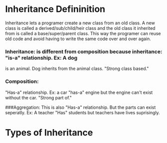 # Inheritance Defininition
Inheritance lets a programer create a new class from an old class. A new class is called
a derived/sub/child/heir class and the old class it inherited from is called
a base/super/parent class. This way the programer can reuse old code and avoid having to 
write the same code over and over again.

### Inheritance: is different from composition because inheritance: "is-a" relationship. Ex: A dog
is an animal. Dog inherits from the animal class. "Strong class based." 

### Composition: 
"Has-a" relationship. Ex:
a car "has-a" engine but the engine can't exist without the car. "Strong part of."

###Aggregation: 
This is also "Has-a" relationship. But the parts can exist seperatly. Ex:
A teacher "Has" students but teachers have lives suprisingly.

# Types of Inheritance
